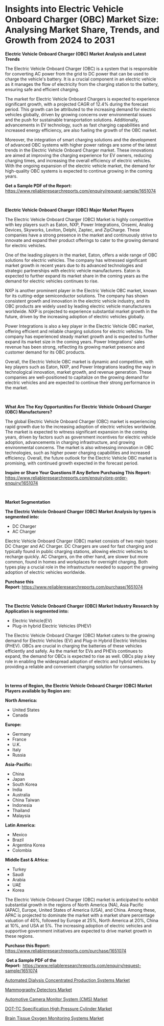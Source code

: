 <p><h1>Insights into Electric Vehicle Onboard Charger (OBC) Market Size: Analysing Market Share, Trends, and Growth from 2024 to 2031</h1></p><p><strong>Electric Vehicle Onboard Charger (OBC) Market Analysis and Latest Trends</strong></p>
<p><p>The Electric Vehicle Onboard Charger (OBC) is a system that is responsible for converting AC power from the grid to DC power that can be used to charge the vehicle's battery. It is a crucial component in an electric vehicle as it manages the flow of electricity from the charging station to the battery, ensuring safe and efficient charging.</p><p>The market for Electric Vehicle Onboard Chargers is expected to experience significant growth, with a projected CAGR of 12.4% during the forecast period. This growth can be attributed to the increasing demand for electric vehicles globally, driven by growing concerns over environmental issues and the push for sustainable transportation solutions. Additionally, advancements in EV technology, such as fast charging capabilities and increased energy efficiency, are also fueling the growth of the OBC market.</p><p>Moreover, the integration of smart charging solutions and the development of advanced OBC systems with higher power ratings are some of the latest trends in the Electric Vehicle Onboard Charger market. These innovations are aimed at improving the charging experience for EV owners, reducing charging times, and increasing the overall efficiency of electric vehicles. With the ongoing expansion of the electric vehicle market, the demand for high-quality OBC systems is expected to continue growing in the coming years.</p></p>
<p><strong>Get a Sample PDF of the Report:&nbsp;</strong> <a href="https://www.reliableresearchreports.com/enquiry/request-sample/1651074">https://www.reliableresearchreports.com/enquiry/request-sample/1651074</a></p>
<p>&nbsp;</p>
<p><strong>Electric Vehicle Onboard Charger (OBC) Major Market Players</strong></p>
<p><p>The Electric Vehicle Onboard Charger (OBC) Market is highly competitive with key players such as Eaton, NXP, Power Integrations, Onsemi, Analog Devices, Skyworks, Leviton, Delphi, Zaptec, and ZipCharge. These companies have a strong presence in the market and continuously strive to innovate and expand their product offerings to cater to the growing demand for electric vehicles.</p><p>One of the leading players in the market, Eaton, offers a wide range of OBC solutions for electric vehicles. The company has witnessed significant market growth in recent years due to its advanced technologies and strategic partnerships with electric vehicle manufacturers. Eaton is expected to further expand its market share in the coming years as the demand for electric vehicles continues to rise.</p><p>NXP is another prominent player in the Electric Vehicle OBC market, known for its cutting-edge semiconductor solutions. The company has shown consistent growth and innovation in the electric vehicle industry, and its OBC products are widely used by leading electric vehicle manufacturers worldwide. NXP is projected to experience substantial market growth in the future, driven by the increasing adoption of electric vehicles globally.</p><p>Power Integrations is also a key player in the Electric Vehicle OBC market, offering efficient and reliable charging solutions for electric vehicles. The company has experienced steady market growth and is expected to further expand its market size in the coming years. Power Integrations' sales revenue has been strong, reflecting its growing market presence and customer demand for its OBC products.</p><p>Overall, the Electric Vehicle OBC market is dynamic and competitive, with key players such as Eaton, NXP, and Power Integrations leading the way in technological innovation, market growth, and revenue generation. These companies are well-positioned to capitalize on the growing demand for electric vehicles and are expected to continue their strong performance in the market.</p></p>
<p>&nbsp;</p>
<p><strong>What Are The Key Opportunities For Electric Vehicle Onboard Charger (OBC) Manufacturers?</strong></p>
<p><p>The global Electric Vehicle Onboard Charger (OBC) market is experiencing rapid growth due to the increasing adoption of electric vehicles worldwide. The market is expected to witness significant expansion in the coming years, driven by factors such as government incentives for electric vehicle adoption, advancements in charging infrastructure, and growing environmental concerns. The market is also witnessing innovation in OBC technologies, such as higher power charging capabilities and increased efficiency. Overall, the future outlook for the Electric Vehicle OBC market is promising, with continued growth expected in the forecast period.</p></p>
<p><strong>Inquire or Share Your Questions If Any Before Purchasing This Report:</strong> <a href="https://www.reliableresearchreports.com/enquiry/pre-order-enquiry/1651074">https://www.reliableresearchreports.com/enquiry/pre-order-enquiry/1651074</a></p>
<p>&nbsp;</p>
<p><strong>Market Segmentation</strong></p>
<p><strong>The Electric Vehicle Onboard Charger (OBC) Market Analysis by types is segmented into:</strong></p>
<p><ul><li>DC Charger</li><li>AC Charger</li></ul></p>
<p><p>Electric Vehicle Onboard Charger (OBC) market consists of two main types: DC Charger and AC Charger. DC Chargers are used for fast charging and typically found in public charging stations, allowing electric vehicles to recharge quickly. AC Chargers, on the other hand, are slower but more common, found in homes and workplaces for overnight charging. Both types play a crucial role in the infrastructure needed to support the growing adoption of electric vehicles worldwide.</p></p>
<p><strong>Purchase this Report:&nbsp;</strong><a href="https://www.reliableresearchreports.com/purchase/1651074">https://www.reliableresearchreports.com/purchase/1651074</a></p>
<p>&nbsp;</p>
<p><strong>The Electric Vehicle Onboard Charger (OBC) Market Industry Research by Application is segmented into:</strong></p>
<p><ul><li>Electric Vehicle(EV)</li><li>Plug-in hybrid Electric Vehicles (PHEV)</li></ul></p>
<p><p>The Electric Vehicle Onboard Charger (OBC) Market caters to the growing demand for Electric Vehicles (EV) and Plug-in Hybrid Electric Vehicles (PHEV). OBCs are crucial in charging the batteries of these vehicles efficiently and safely. As the market for EVs and PHEVs continues to expand, the demand for OBCs is expected to rise as well. OBCs play a key role in enabling the widespread adoption of electric and hybrid vehicles by providing a reliable and convenient charging solution for consumers.</p></p>
<p>&nbsp;</p>
<p><strong>In terms of Region, the Electric Vehicle Onboard Charger (OBC) Market Players available by Region are:</strong></p>
<p>
    <p> <strong> North America: </strong>
        <ul>
            <li>United States</li>
            <li>Canada</li>
        </ul>
        </p> 
    <p> <strong> Europe: </strong>
        <ul>
            <li>Germany</li>
            <li>France</li>
            <li>U.K.</li>
            <li>Italy</li>
            <li>Russia</li>
        </ul>
        </p> 
    <p> <strong> Asia-Pacific: </strong>
        <ul>
            <li>China</li>
            <li>Japan</li>
            <li>South Korea</li>
            <li>India</li>
            <li>Australia</li>
            <li>China Taiwan</li>
            <li>Indonesia</li>
            <li>Thailand</li>
            <li>Malaysia</li>
        </ul>
        </p> 
    <p> <strong> Latin America: </strong>
        <ul>
            <li>Mexico</li>
            <li>Brazil</li>
            <li>Argentina Korea</li>
            <li>Colombia</li>
        </ul>
        </p> 
    <p> <strong> Middle East & Africa: </strong>
        <ul>
            <li>Turkey</li>
            <li>Saudi</li>
            <li>Arabia</li>
            <li>UAE</li>
            <li>Korea</li>
        </ul>
    </p>
    </p>
<p><p>The Electric Vehicle Onboard Charger (OBC) market is anticipated to exhibit substantial growth in the regions of North America (NA), Asia Pacific (APAC), Europe, United States of America (USA), and China. Among these, APAC is projected to dominate the market with a market share percentage valuation of 40%, followed by Europe at 25%, North America at 20%, China at 10%, and USA at 5%. The increasing adoption of electric vehicles and supportive government initiatives are expected to drive market growth in these regions.</p></p>
<p><strong>Purchase this Report: </strong><a href="https://www.reliableresearchreports.com/purchase/1651074">https://www.reliableresearchreports.com/purchase/1651074</a></p>
<p>&nbsp;<strong>Get a Sample PDF of the Report:&nbsp;&nbsp;</strong><a href="https://www.reliableresearchreports.com/enquiry/request-sample/1651074">https://www.reliableresearchreports.com/enquiry/request-sample/1651074</a></p>
<p><strong></strong></p>
<p><p><a href="https://medium.com/p/a721a4eb0e26/edit">Automated Dialysis Concentrated Production Systems Market</a></p><p><a href="https://medium.com/p/6e4177dbc140/edit">Mammography Detectors Market</a></p><p><a href="https://github.com/jerrycopelandthomaswsqd8q/Market-Research-Report-List-1/blob/main/automotive-camera-monitor-system-cms-market.md">Automotive Camera Monitor System (CMS) Market</a></p><p><a href="https://github.com/brenzgnarento/Market-Research-Report-List-1/blob/main/dot-tc-specification-high-pressure-cylinder-market.md">DOT-TC Specification High Pressure Cylinder Market</a></p><p><a href="https://medium.com/p/61e85a6851e0/edit">Brain Tissue Oxygen Monitoring Systems Market</a></p></p>